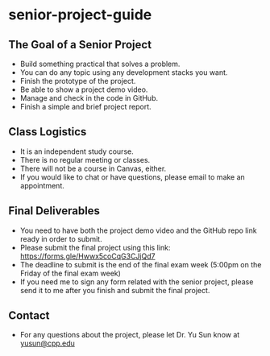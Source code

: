 # senior-project-guide

## The Goal of a Senior Project

- Build something practical that solves a problem. 
- You can do any topic using any development stacks you want.
- Finish the prototype of the project.
- Be able to show a project demo video.
- Manage and check in the code in GitHub.
- Finish a simple and brief project report.

## Class Logistics

- It is an independent study course.
- There is no regular meeting or classes.
- There will not be a course in Canvas, either.
- If you would like to chat or have questions, please email to make an appointment.

## Final Deliverables

- You need to have both the project demo video and the GitHub repo link ready in order to submit.
- Please submit the final project using this link: https://forms.gle/Hwwx5coCqG3CJjQd7
- The deadline to submit is the end of the final exam week (5:00pm on the Friday of the final exam week)
- If you need me to sign any form related with the senior project, please send it to me after you finish and submit the final project. 

## Contact 

- For any questions about the project, please let Dr. Yu Sun know at yusun@cpp.edu 

